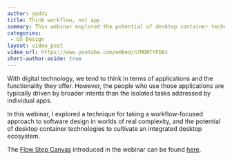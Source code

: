 ```yaml
---
author: godds
title: Think workflow, not app
summary: This webinar explored the potential of desktop container technologies to cultivate an integrated desktop ecosystem, and shares some techniques for taking a workflow-focused approach to software design.
categories:
 - UX Design
layout: video_post
video_url: https://www.youtube.com/embed/n7MDNTYFDEc
short-author-aside: true
---
```


With digital technology, we tend to think in terms of applications and the functionality they offer. However, the people who use those applications are typically driven by broader intents than the isolated tasks addressed by individual apps.

In this webinar, I explored a technique for taking a workflow-focused approach to software design in worlds of real complexity, and the potential of desktop container technologies to cultivate an integrated desktop ecosystem.

The <a href="{{ site.baseurl }}/godds/assets/flow-step-canvas.pdf">Flow Step Canvas</a> introduced in the webinar can be found <a href="{{ site.baseurl }}/godds/assets/flow-step-canvas.pdf">here</a>.
